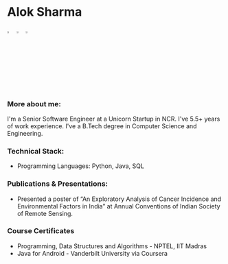 # Alok Sharma

 [<img src="https://img.icons8.com/color/48/000000/linkedin.png" width="3.5%"/>](https://www.linkedin.com/in/aloks17/)
 [<img src="https://img.icons8.com/bubbles/50/4a90e2/domain.png" width="3.5%"/>](https://hunkwhocodes.com)
 [<img src="https://upload.wikimedia.org/wikipedia/commons/1/19/LeetCode_logo_black.png" width="3.5%"/>](https://leetcode.com/manofwisdom/)
 
 ### More about me:
 
 I'm a Senior Software Engineer at a Unicorn Startup in NCR. I've 5.5+ years of work experience. I've a B.Tech degree in Computer Science and Engineering. 
 
 
 ### Technical Stack:
 - Programming Languages: Python, Java, SQL


### Publications & Presentations:
- Presented a poster of “An Exploratory Analysis of Cancer Incidence and Environmental Factors in India” at Annual Conventions of Indian Society of Remote Sensing.


### Course Certificates
- Programming, Data Structures and Algorithms - NPTEL, IIT Madras
- Java for Android - Vanderbilt University via Coursera

<!--
**manofwisdom/manofwisdom** is a ✨ _special_ ✨ repository because its `README.md` (this file) appears on your GitHub profile.

Here are some ideas to get you started:

- 🔭 I’m currently working on ...
- 🌱 I’m currently learning ...
- 👯 I’m looking to collaborate on ...
- 🤔 I’m looking for help with ...
- 💬 Ask me about ...
- 📫 How to reach me: ...
- 😄 Pronouns: ...
- ⚡ Fun fact: ...
-->
